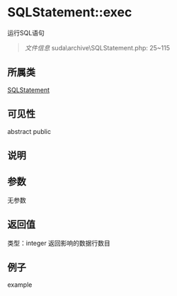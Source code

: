 # SQLStatement::exec
运行SQL语句
> *文件信息* suda\archive\SQLStatement.php: 25~115
## 所属类 

[SQLStatement](../SQLStatement.md)

## 可见性

abstract  public  
## 说明



## 参数

无参数
## 返回值
 
类型：integer
 返回影响的数据行数目
## 例子

example